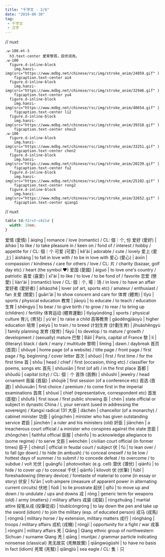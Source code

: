 ```yaml
---
title: "千字文 - 2/6"
date: "2019-08-30"
tag: 
 - 千字文
 - 汉字
---
```

// nuxt
```pug
.w-100.mt-3
  h3.text-center 愛育黎首，臣伏戎羌。
.w-100
  figure.d-inline-block
    img.hanzi-img(src="https://www.mdbg.net/chinese/rsc/img/stroke_anim/24859.gif" )
    figcaption.text-center ai4
  figure.d-inline-block
    img.hanzi-img(src="https://www.mdbg.net/chinese/rsc/img/stroke_anim/32946.gif" )
    figcaption.text-center yu4
  figure.d-inline-block
    img.hanzi-img(src="https://www.mdbg.net/chinese/rsc/img/stroke_anim/40654.gif" )
    figcaption.text-center li2
  figure.d-inline-block
    img.hanzi-img(src="https://www.mdbg.net/chinese/rsc/img/stroke_anim/39318.gif" )
    figcaption.text-center shou3
.w-100
  figure.d-inline-block
    img.hanzi-img(src="https://www.mdbg.net/chinese/rsc/img/stroke_anim/33251.gif" )
    figcaption.text-center chen2
  figure.d-inline-block
    img.hanzi-img(src="https://www.mdbg.net/chinese/rsc/img/stroke_anim/20239.gif" )
    figcaption.text-center fu2
  figure.d-inline-block
    img.hanzi-img(src="https://www.mdbg.net/chinese/rsc/img/stroke_anim/25102.gif" )
    figcaption.text-center rong2
  figure.d-inline-block
    img.hanzi-img(src="https://www.mdbg.net/chinese/rsc/img/stroke_anim/32652.gif" )
    figcaption.text-center qiang1
```
<!-- excerpt_separator -->
// nuxt
```css
table td:first-child {
  width: 10em;
}
```

爱情 (愛情) | àiqíng | romance / love (romantic) / CL: 個｜个, 份
爱好 (愛好) | àihào | to like / to take pleasure in / keen on / fond of / interest / hobby / appetite for / CL: 個｜个
可爱 (可愛) | kě'ài | adorable / cute / lovely
爱上 (愛上) | àishàng | to fall in love with / to be in love with
爱心 (愛心) | àixīn | compassion / kindness / care for others / love / CL: 片 / charity (bazaar, golf day etc) / heart (the symbol ♥)
爱国 (愛國) | àiguó | to love one's country / patriotic
喜爱 (喜愛) | xǐ'ài | to like / to love / to be fond of / favorite
恋爱 (戀愛) | liàn'ài | (romantic) love / CL: 個｜个, 場｜场 / in love / to have an affair
爱好者 (愛好者) | àihàozhě | lover (of art, sports etc) / amateur / enthusiast / fan
关爱 (關愛) | guān'ài | to show concern and care for
体育 (體育) | tǐyù | sports / physical education
教育 | jiàoyù | to educate / to teach / education
生育 | shēngyù | to bear / to give birth / to grow / to rear / to bring up (children) / fertility
体育运动 (體育運動) | tǐyùyùndòng | sports / physical culture
育儿 (育兒) | yù'ér | to raise a child
高等教育 | gāoděngjiàoyù | higher education
培育 | péiyù | to train / to breed
计划生育 (計劃生育) | jìhuàshēngyù | family planning
发育 (發育) | fāyù | to develop / to mature / growth / development / (sexually) mature
巴黎 | Bālí | Paris, capital of France
黎 | lí | (literary) black / dark / many / multitude
黎明 | límíng | dawn / daybreak
首页 (首頁) | shǒuyè | home page (of a website) / title page / front page / first page / fig. beginning / cover letter
首次 | shǒucì | first / first time / for the first time
首 | shǒu | head / chief / first (occasion, thing etc) / classifier for poems, songs etc
首先 | shǒuxiān | first (of all) / in the first place
首都 | shǒudū | capital (city) / CL: 個｜个
首饰 (首飾) | shǒushì | jewelry / head ornament
首届 (首屆) | shǒujiè | first session (of a conference etc)
首选 (首選) | shǒuxuǎn | first choice / premium / to come first in the imperial examinations
首席 | shǒuxí | chief (representative, correspondent etc)
首发 (首發) | shǒufā | first issue / first public showing
臣 | chén | state official or subject in dynastic China / I, your servant (used in addressing the sovereign) / Kangxi radical 131
大臣 | dàchén | chancellor (of a monarchy) / cabinet minister
功臣 | gōngchén | minister who has given outstanding service
君臣 | jūnchén | a ruler and his ministers (old)
奸臣 | jiānchén | a treacherous court official / a minister who conspires against the state
忠臣 | zhōngchén | faithful official
臣服 | chénfú | to acknowledge allegiance to (some regime) / to serve
文臣 | wénchén | civilian court official (in former times)
臣子 | chénzǐ | official in feudal court / subject
伏 | fú | to lean over / to fall (go down) / to hide (in ambush) / to conceal oneself / to lie low / hottest days of summer / to submit / to concede defeat / to overcome / to subdue / volt
光伏 | guāngfú | photovoltaic (e.g. cell)
潜伏 (潛伏) | qiánfú | to hide / to cover up / to conceal
千伏 | qiānfú | kilovolt
伏 (伏筆) | fúbǐ | foreshadowing (literary device) / foretaste of material to come (in essay or story)
伏安 | fú'ān | volt-ampere (measure of apparent power in alternating current circuits)
伏地 | fúdì | to lie prostrate
起伏 | qǐfú | to move up and down / to undulate / ups and downs
戎 | róng | generic term for weapons (old) / army (matters) / military affairs
戎装 (戎裝) | róngzhuāng | martial attire
投笔从戎 (投筆從戎) | tóubǐcóngróng | to lay down the pen and take up the sword (idiom) / to join the military (esp. of educated person)
戎马 (戎馬) | róngmǎ | military horse / by extension, military matters
戎行 | róngháng | troops / military affairs
戎机 (戎機) | róngjī | opportunity for a fight / war
戎事 | róngshì | military affairs
羌 | Qiāng | Qiang ethnic group of northwestern Sichuan / surname Qiang
羌 | qiāng | muntjac / grammar particle indicating nonsense (classical)
羌无故实 (羌無故實) | qiāngwúgùshí | to have no basis in fact (idiom)
羌鹫 (羌鷲) | qiāngjiù | sea eagle / CL: 隻｜只
